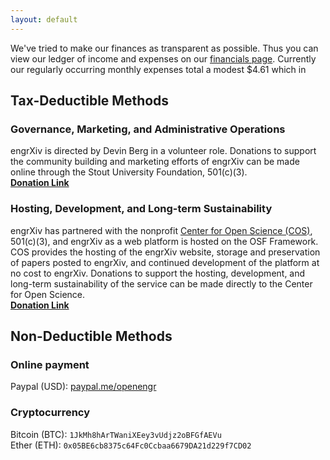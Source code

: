 ```yaml
---
layout: default
---
```

We've tried to make our finances as transparent as possible. Thus you can view our ledger of income and expenses on our [financials page](http://blog.engrxiv.org/financials/). Currently our regularly occurring monthly expenses total a modest $4.61 which in

## Tax-Deductible Methods
### Governance, Marketing, and Administrative Operations
engrXiv is directed by Devin Berg in a volunteer role. Donations to support the community building and marketing efforts of engrXiv can be made online through the Stout University Foundation, 501(c)(3).  
**[Donation Link](https://foundation.uwstout.edu/pages/givings/engrxiv)**

### Hosting, Development, and Long-term Sustainability
engrXiv has partnered with the nonprofit [Center for Open Science (COS)](https://cos.io), 501(c)(3), and engrXiv as a web platform is hosted on the OSF Framework. COS provides the hosting of the engrXiv website, storage and preservation of papers posted to engrXiv, and continued development of the platform at no cost to engrXiv. Donations to support the hosting, development, and long-term sustainability of the service can be made directly to the Center for Open Science.  
**[Donation Link](https://www.crowdrise.com/donate/charity/centerforopenscience)**

## Non-Deductible Methods
### Online payment
Paypal (USD): [paypal.me/openengr](https://www.paypal.me/openengr)  
### Cryptocurrency 
Bitcoin (BTC): `1JkMh8hArTWaniXEey3vUdjz2oBFGfAEVu`  
Ether (ETH): `0x05BE6cb8375c64Fc0Ccbaa6679DA21d229f7CD02`  
